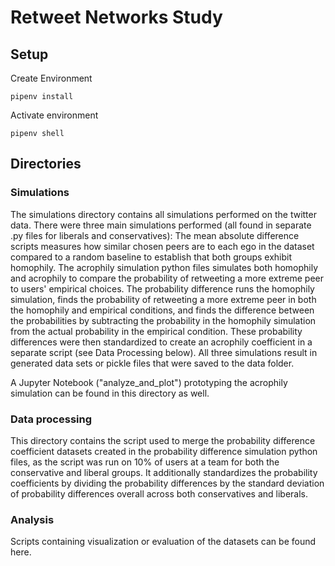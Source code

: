 # Retweet Networks Study 

## Setup

Create Environment
```
pipenv install
```

Activate environment
```
pipenv shell
```

## Directories

### Simulations

The simulations directory contains all simulations performed on the twitter data. There were three main simulations performed (all found in separate .py files for liberals and conservatives):  The mean absolute difference scripts measures how similar chosen peers are to each ego in the dataset compared to a random baseline to establish that both groups exhibit homophily. The acrophily simulation python files simulates both homophily and acrophily to compare the probability of retweeting a more extreme peer to users' empirical choices. The probability difference runs the homophily simulation, finds the probability of retweeting a more extreme peer in both the homophily and empirical conditions, and finds the difference between the probabilities by subtracting the probability in the homophily simulation from the actual probability in the empirical condition. These probability differences were then standardized to create an acrophily coefficient in a separate script (see Data Processing below). All three simulations result in generated data sets or pickle files that were saved to the data folder.

A Jupyter Notebook ("analyze_and_plot") prototyping the acrophily simulation can be found in this directory as well.

### Data processing

This directory contains the script used to merge the probability difference coefficient datasets created in the probability difference simulation python files, as the script was run on 10% of users at a team for both the conservative and liberal groups. It additionally standardizes the probability coefficients by dividing the probability differences by the standard deviation of probability differences overall across both conservatives and liberals.

### Analysis

Scripts containing visualization or evaluation of the datasets can be found here.
